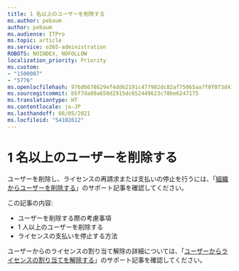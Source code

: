 ```yaml
---
title: 1 名以上のユーザーを削除する
ms.author: pebaum
author: pebaum
ms.audience: ITPro
ms.topic: article
ms.service: o365-administration
ROBOTS: NOINDEX, NOFOLLOW
localization_priority: Priority
ms.custom:
- "1500007"
- "5776"
ms.openlocfilehash: 976d6678629ef4dd62191c477982dc82af75065aa7f0f073d41dd6f718fdd040
ms.sourcegitcommit: b5f7da89a650d2915dc652449623c78be6247175
ms.translationtype: HT
ms.contentlocale: ja-JP
ms.lasthandoff: 08/05/2021
ms.locfileid: "54102612"
---
```

# <a name="delete-one-or-more-users"></a>1 名以上のユーザーを削除する

ユーザーを削除し、ライセンスの再請求または支払いの停止を行うには、「[組織からユーザーを削除する](https://docs.microsoft.com/microsoft-365/admin/add-users/delete-a-user?view=o365-worldwide)」のサポート記事を確認してください。

この記事の内容:

- ユーザーを削除する際の考慮事項
- 1 人以上のユーザーを削除する
- ライセンスの支払いを停止する方法

ユーザーからのライセンスの割り当て解除の詳細については、「[ユーザーからライセンスの割り当てを解除する](https://docs.microsoft.com/microsoft-365/admin/manage/remove-licenses-from-users?view=o365-worldwide)」のサポート記事を確認してください。